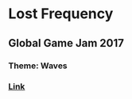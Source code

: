 # Lost Frequency
## Global Game Jam 2017
### Theme: Waves
### [Link](https://globalgamejam.org/2017/games/lost-frequency-0)
